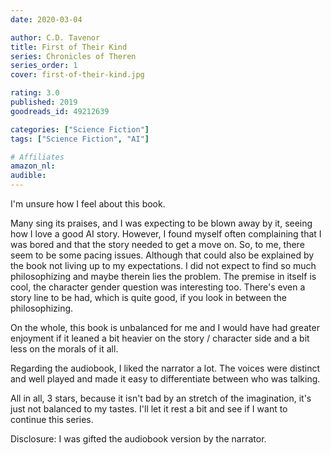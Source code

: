 ```yaml
---
date: 2020-03-04

author: C.D. Tavenor
title: First of Their Kind
series: Chronicles of Theren
series_order: 1
cover: first-of-their-kind.jpg

rating: 3.0
published: 2019
goodreads_id: 49212639

categories: ["Science Fiction"]
tags: ["Science Fiction", "AI"]

# Affiliates
amazon_nl: 
audible: 
---
```


I'm unsure how I feel about this book.

<!--more-->

Many sing its praises, and I was expecting to be blown away by it, seeing how I love a good AI story. However, I found myself often complaining that I was bored and that the story needed to get a move on. So, to me, there seem to be some pacing issues. Although that could also be explained by the book not living up to my expectations. I did not expect to find so much philosophizing and maybe therein lies the problem.
The premise in itself is cool, the character gender question was interesting too. There's even a story line to be had, which is quite good, if you look in between the philosophizing.

On the whole, this book is unbalanced for me and I would have had greater enjoyment if it leaned a bit heavier on the story / character side and a bit less on the morals of it all.

Regarding the audiobook, I liked the narrator a lot. The voices were distinct and well played and made it easy to differentiate between who was talking.

All in all, 3 stars, because it isn't bad by an stretch of the imagination, it's just not balanced to my tastes. I'll let it rest a bit and see if I want to continue this series.


Disclosure: I was gifted the audiobook version by the narrator.
